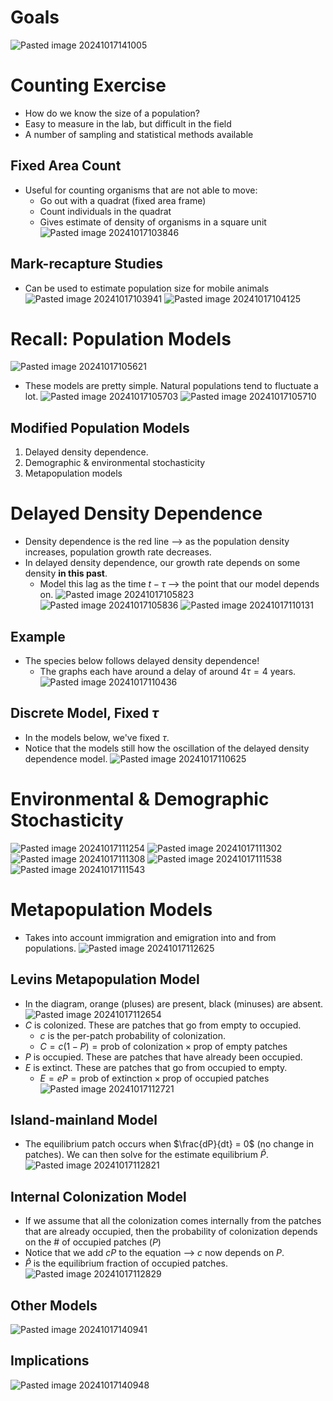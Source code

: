
# Goals
![Pasted image 20241017141005](Pasted%20image%2020241017141005.png)

# Counting Exercise
* How do we know the size of a population?
* Easy to measure in the lab, but difficult in the field
* A number of sampling and statistical methods available

## Fixed Area Count
* Useful for counting organisms that are not able to move:
	* Go out with a quadrat (fixed area frame)
	* Count individuals in the quadrat
	* Gives estimate of density of organisms in a square unit
![Pasted image 20241017103846](Pasted%20image%2020241017103846.png)

## Mark-recapture Studies
* Can be used to estimate population size for mobile animals
![Pasted image 20241017103941](Pasted%20image%2020241017103941.png)
![Pasted image 20241017104125](Pasted%20image%2020241017104125.png)

# Recall: Population Models
![Pasted image 20241017105621](Pasted%20image%2020241017105621.png)
* These models are pretty simple. Natural populations tend to fluctuate a lot.
![Pasted image 20241017105703](Pasted%20image%2020241017105703.png)
![Pasted image 20241017105710](Pasted%20image%2020241017105710.png)


## Modified Population Models
1. Delayed density dependence.
2. Demographic & environmental stochasticity
3. Metapopulation models


# Delayed Density Dependence
* Density dependence is the red line ⟶ as the population density increases, population growth rate decreases.
* In delayed density dependence, our growth rate depends on some density **in this past**.
	* Model this lag as the time $t - \tau$ ⟶ the point that our model depends on.
![Pasted image 20241017105823](Pasted%20image%2020241017105823.png)
![Pasted image 20241017105836](Pasted%20image%2020241017105836.png)
![Pasted image 20241017110131](Pasted%20image%2020241017110131.png)

## Example
* The species below follows delayed density dependence!
	* The graphs each have around a delay of around $4 \tau = 4 \text{ years}$.
![Pasted image 20241017110436](Pasted%20image%2020241017110436.png)

## Discrete Model, Fixed $\tau$
* In the models below, we've fixed $\tau$.
* Notice that the models still how the oscillation of the delayed density dependence model.
![Pasted image 20241017110625](Pasted%20image%2020241017110625.png)


# Environmental & Demographic Stochasticity
![Pasted image 20241017111254](Pasted%20image%2020241017111254.png)
![Pasted image 20241017111302](Pasted%20image%2020241017111302.png)
![Pasted image 20241017111308](Pasted%20image%2020241017111308.png)
![Pasted image 20241017111538](Pasted%20image%2020241017111538.png)
![Pasted image 20241017111543](Pasted%20image%2020241017111543.png)

# Metapopulation Models
* Takes into account immigration and emigration into and from populations.
![Pasted image 20241017112625](Pasted%20image%2020241017112625.png)

## Levins Metapopulation Model
* In the diagram, orange (pluses) are present, black (minuses) are absent.
![Pasted image 20241017112654](Pasted%20image%2020241017112654.png)
* $C$ is colonized. These are patches that go from empty to occupied.
	* $c$ is the per-patch probability of colonization.
	* $C = c(1-P) = \text{prob of colonization} \times \text{prop of empty patches}$
* $P$ is occupied. These are patches that have already been occupied.
* $E$ is extinct. These are patches that go from occupied to empty.
	* $E = eP = \text{prob of extinction} \times \text{prop of occupied patches}$
![Pasted image 20241017112721](Pasted%20image%2020241017112721.png)

## Island-mainland Model
* The equilibrium patch occurs when $\frac{dP}{dt} = 0$ (no change in patches). We can then solve for the estimate equilibrium $\hat{P}$.
![Pasted image 20241017112821](Pasted%20image%2020241017112821.png)

## Internal Colonization Model
* If we assume that all the colonization comes internally from the patches that are already occupied, then the probability of colonization depends on the # of occupied patches ($P$)
* Notice that we add $cP$ to the equation ⟶ $c$ now depends on $P$.
* $\hat{P}$ is the equilibrium fraction of occupied patches.
![Pasted image 20241017112829](Pasted%20image%2020241017112829.png)

## Other Models
![Pasted image 20241017140941](Pasted%20image%2020241017140941.png)

## Implications
![Pasted image 20241017140948](Pasted%20image%2020241017140948.png)
